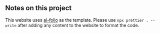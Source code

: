 ## Notes on this project

This website uses [al-folio](https://alshedivat.github.io/al-folio/) as the template.
Please use `npx prettier . --write` after adding any content to the website to format the code.
